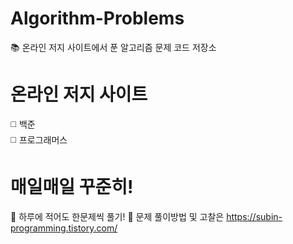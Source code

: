 # Algorithm-Problems
📚 온라인 저지 사이트에서 푼 알고리즘 문제 코드 저장소

# 온라인 저지 사이트 
◻️ 백준\
◻️ 프로그래머스

# 매일매일 꾸준히!
🥇 하루에 적어도 한문제씩 풀기!
🔆 문제 풀이방법 및 고찰은 https://subin-programming.tistory.com/ 


